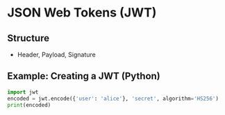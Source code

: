 # JSON Web Tokens (JWT)

## Structure
- Header, Payload, Signature

## Example: Creating a JWT (Python)
```python
import jwt
encoded = jwt.encode({'user': 'alice'}, 'secret', algorithm='HS256')
print(encoded)
```
